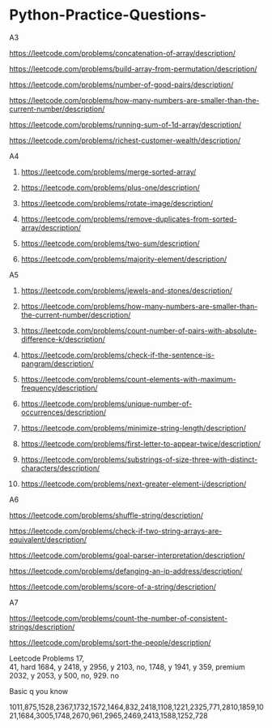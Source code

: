 # Python-Practice-Questions-

A3

https://leetcode.com/problems/concatenation-of-array/description/

https://leetcode.com/problems/build-array-from-permutation/description/

https://leetcode.com/problems/number-of-good-pairs/description/

https://leetcode.com/problems/how-many-numbers-are-smaller-than-the-current-number/description/

https://leetcode.com/problems/running-sum-of-1d-array/description/

https://leetcode.com/problems/richest-customer-wealth/description/


A4


1.	https://leetcode.com/problems/merge-sorted-array/

   
3.	https://leetcode.com/problems/plus-one/description/
	
5.	https://leetcode.com/problems/rotate-image/description/
	
7.	https://leetcode.com/problems/remove-duplicates-from-sorted-array/description/
	
9.	https://leetcode.com/problems/two-sum/description/
	
11.	https://leetcode.com/problems/majority-element/description/
	


A5

1.	https://leetcode.com/problems/jewels-and-stones/description/
	
3.	https://leetcode.com/problems/how-many-numbers-are-smaller-than-the-current-number/description/
	
5.	https://leetcode.com/problems/count-number-of-pairs-with-absolute-difference-k/description/
	
7.	https://leetcode.com/problems/check-if-the-sentence-is-pangram/description/
	
9.	https://leetcode.com/problems/count-elements-with-maximum-frequency/description/
	
11.	https://leetcode.com/problems/unique-number-of-occurrences/description/
	
13.	https://leetcode.com/problems/minimize-string-length/description/
	
15.	https://leetcode.com/problems/first-letter-to-appear-twice/description/
	
17.	https://leetcode.com/problems/substrings-of-size-three-with-distinct-characters/description/
	
19.	https://leetcode.com/problems/next-greater-element-i/description/
	



A6

https://leetcode.com/problems/shuffle-string/description/

https://leetcode.com/problems/check-if-two-string-arrays-are-equivalent/description/

https://leetcode.com/problems/goal-parser-interpretation/description/

https://leetcode.com/problems/defanging-an-ip-address/description/

https://leetcode.com/problems/score-of-a-string/description/




A7

https://leetcode.com/problems/count-the-number-of-consistent-strings/description/

https://leetcode.com/problems/sort-the-people/description/

Leetcode Problems
17,  
41, hard
1684,     y
2418,     y
2956,     y
2103,   no,
1748,    y
1941,   y
359,    premium
2032,  y
2053,  y
500,  no,
929.  no

Basic q you know

1011,875,1528,2367,1732,1572,1464,832,2418,1108,1221,2325,771,2810,1859,1021,1684,3005,1748,2670,961,2965,2469,2413,1588,1252,728







